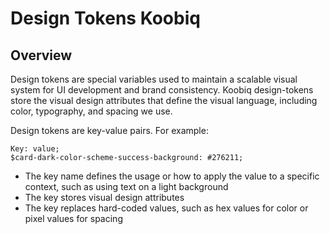 # Design Tokens Koobiq

## Overview

Design tokens are special variables used to maintain a scalable
visual system for UI development and brand consistency.
Koobiq design-tokens store the visual design attributes that define the
visual language, including color, typography, and spacing we use.


Design tokens are key-value pairs. For example:
```
Key: value;
$card-dark-color-scheme-success-background: #276211;
```
- The key name defines the usage or how to apply the value to a specific context, such as using text on a light background
- The key stores visual design attributes
- The key replaces hard-coded values, such as hex values for color or pixel values for spacing


